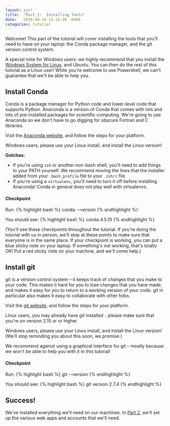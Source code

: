 ```yaml
---
layout: post
title:  "Part 1:  Installing Tools"
date:   2018-08-16 15:16:46 -0400
categories: tutorial
---
```

Welcome!  This part of the tutorial will cover installing the tools that you'll need to have on your laptop:  the Conda package manager, and the git version control system.

A special note for Windows users: we _highly_ recommend that you install the [Windows System for Linux][wsl-download], and Ubuntu.  You can then do the rest of this tutorial as a Linux user!
While you're welcome to use Powershell, we can't guarantee that we'll be able to help you.

## Install Conda

Conda is a package manager for Python code and lower-level code that supports Python.
Anaconda is a version of Conda that comes with lots and lots of pre-installed packages for scientific computing.
We're going to use Anaconda so we don't have to go digging for obscure Fortran and C libraries.

Visit the [Anaconda website][conda-download], and follow the steps for your platform.

Windows users, please use your Linux install, and install the Linux version!

**Gotchas:**
- If you're using `zsh` or another non-bash shell, you'll need to add things to your PATH yourself.  We recommend moving the lines that the installer added from your `.bash_profile` file to your `.zshrc` file
- If you're using a `virtualenv`, you'll need to turn it off before installing Anaconda!  Conda in general does not play well with virtualenvs.

#### Checkpoint

Run:
{% highlight bash %}
conda --version
{% endhighlight %}

You should see:
{% highlight bash %}
conda 4.5.10
{% endhighlight %}

(You'll see these checkpoints throughout the tutorial.  If you're doing the tutorial with us in person, we'll stop at these points to make sure that everyone is in the same place.  If your checkpoint is working, you can put a blue sticky note on your laptop.  If something's not working, that's totally OK!  Put a red sticky note on your machine, and we'll come help.)

## Install git

git is a version control system – it keeps track of changes that you make to your code.
This makes it hard for you to lose changes that you have made, and makes it easy for you to return to a working version of your code.
git in particular also makes it easy to collaborate with other folks.

Visit the [git website][git-download], and follow the steps for your platform.

Linux users, you may already have git installed - please make sure that you're on version 2.15 or or higher.

Windows users, please use your Linux install, and install the Linux version!  (We'll stop reminding you about this soon, we promise.)

We recommend against using a graphical interface for git – mostly because we won't be able to help you with it in this tutorial!

#### Checkpoint

Run:
{% highlight bash %}
git --version
{% endhighlight %}

You should see:
{% highlight bash %}
git version 2.7.4
{% endhighlight %}

## Success!

We've installed everything we'll need on our machines.  In [Part 2][tutorial-part-2], we'll set up the various web apps and accounts that we'll need.

[python-download]: https://www.python.org/downloads/
[wsl-download]: https://docs.microsoft.com/en-us/windows/wsl/install-win10
[conda-download]: https://docs.anaconda.com/anaconda/install/
[git-download]: https://git-scm.com/downloads 
[tutorial-part-2]: https://bmcfee.github.io/ismir2018-oss-tutorial/tutorial/2018/08/15/part-2.html 
